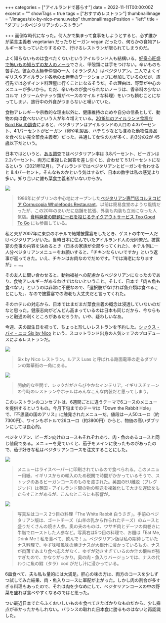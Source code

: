 +++
categories = ["アイルランドで暮らす"]
date = 2022-11-11T00:00:00Z
excerpt = ""
showTags = true
tags = ["おすすめレストラン"]
thumbnailImage = "/images/six-by-nico-menu.webp"
thumbnailImagePosition = "left"
title = "ダブリンのベジタリアンのレストラン"

+++
面倒な時代になった。何人かで集まって食事をしようとすると、必ず誰かが菜食主義者 vegetarian だったりビーガン vegan だったり、何らかの食物アレルギーをもっていたりするので、行けるレストランが限られてしまうのだ。

<!--more-->

よく知らないものは食べたくないというアイルランド人も結構いる。[好奇心旺盛で怖いもの知らずの友人のノーラ](https://www.riastra.com/2021/09/%E3%82%B3%E3%83%BC%E3%83%92%E3%83%BC%E3%81%8C%E5%86%B7%E3%82%81%E3%81%AA%E3%81%84%E3%81%86%E3%81%A1%E3%81%AB/)でさえ、甲殻類には手をつけない。辛いものも苦手だ。彼女の太極拳仲間の一人（オランダ人）はベジタリアン。二人でよくイギリスやアイルランド各地の太極拳のワークショップに参加しているのだが、旅行先では必ずインド料理屋に行くことになるそうだ。その理由は、野菜が中心のメニューが多いから。ただ、辛いものが食べられないノーラは、香辛料の少ないコルマ（クリームやナッツ類がベースのマイルドな料理）をいつも頼むことになってしまい、旅行中の外食がつまらないと嘆いていた。

食物アレルギーや宗教的な理由以外に、健康維持のためや自分の信条として、動物の肉は食べないという人が年々増えている。[2018年のアイルランド食糧庁 Bord Bia の調査](https://www.bordbia.ie/globalassets/bordbia.ie/industry/marketing-reports/consumer-reports/dietary-lifestyles-report-november2018.pdf)によると、ベジタリアンはアイルランドの人口の 4.3パーセント、4.1パーセントがビーガン（卵や乳製品、ハチミツなども含めた動物性食品を食べない完全菜食主義者）だった。共通して女性の方が多く、約3分の2が 45歳以下だという。

日本ではというと、[ある調査](https://vegewel.com/ja/style/statistics3)ではベジタリアン率は 3.8パーセント、ビーガンは 2.2パーセント、両方に重複した回答を差し引くと、合わせて 5.1パーセントになるという（2021年12月）。アイルランドではベジタリアンとビーガンを合わせると 8.4パーセント。そんなものかという気はするが、日本の数字は私の感覚より多い。知り合いに誰も菜食主義者がいないからか。

![](/images/cornucopia.webp)

> 1986年にダブリンの中心地にオープンした[ベジタリアン専門店コルヌコピア Cornucopia Wholefoods Restaurant](https://cornucopia.ie/)。以前は簡易食堂のような風情だったが、この20年のあいだに店舗を拡張、外装も内装も立派になった人気店。[食料廃棄の問題に一石を投じるテイクアウトサービス Too Good To Go](https://www.riastra.com/2022/04/%E9%A3%B2%E9%A3%9F%E5%BA%97%E3%81%AE%E3%82%82%E3%81%A3%E3%81%9F%E3%81%84%E3%81%AA%E3%81%84%E3%82%92%E6%B8%9B%E3%82%89%E3%81%99%E3%82%A2%E3%83%97%E3%83%AA-too-good-to-go/) にも参画している。

私と夫が2007年に東京のホテルで結婚披露宴をしたとき、ゲストの中で一人だけベジタリアンがいた。当時日本に住んでいたアイルランド人の元同僚だ。披露宴の食事の内容を決めるとき（日本の家族が全部やってくれた）、ホテル側に一人分ベジタリアンメニューをお願いすると、「チキンならいいですか」という返事が返ってきた。いえ、チキンはお肉なのでだめです。「では海老になりますが」……。

その友人に問い合わせると、動物福祉への配慮からベジタリアンになったのであり、食物アレルギーがあるわけではないということ。そして、日本で「肉も魚も食べない」というのは非常に不便なので、「選択肢がなければ魚介類は食べることにした」、なので披露宴での海老も大丈夫だと言ってくれた。

そのホテルの対応から、日本ではまだまだ菜食主義の概念は浸透していないのだなと思った。健康志向がどんどん高まっているのは日本も同じだから、今ならもっと融通の利くところがあるだろうか。いや、疑わしいなあ。

今週、夫の誕生日を祝って、ちょっと珍しいレストランを予約した。[シックス・バイ・ニコ Six by Nico](https://sixbynico.ie/) という、スコットランド出身の人気シェフのプロデュースによるレストランだ。

![](/images/six-by-nico-1.webp)

> Six by Nico レストラン。ルアス Luas と呼ばれる路面電車の走るダブリンの繁華街の一角にある。

![](/images/six-by-nico-2.webp)

> 開放的な空間で、シックだがきらびやかなインテリア。イギリスチェーンの今時のレストランやホテルはみんなこんな内装だと思ってしまう。

このレストランのコンセプトは、6週間ごとに違うテーマで6コースのメニューを提供するというもの。今月下旬までのテーマは「Down the Rabbit Hole」で、『不思議の国のアリス』に触発されたメニューだ。値段は一人50ユーロ（約7300円）、ワインもボトルで26ユーロ（約3800円）からと、物価の高いダブリンにしては良心的。

ベジタリアン、ビーガン向けのコースもそれぞれあり、肉・魚のあるコースと同じ値段である。メニューを見ていくと、茄子をメインに使ったものがあったので、茄子好きな私はベジタリアンコースを注文することにした。

![](/images/six-by-nico-menu.webp)

> メニューはライスペーパーに印刷されているので食べられる。このメニュー用紙、イギリスからの輸入のため税関で時間がかかっているそうで、ストックのあるビーガンコースのものを渡された。英国のEU離脱（ブレグジッド）は英国・アイルランド間の物の輸送を複雑化して大きな遅延をもたらすことがあるが、こんなところにも影響が。

![](/images/six-by-nico-3.webp)

> 写真左はコース 2つ目の料理「The White Rabbit 白うさぎ」。手前のベジタリアン版は、ゴートチーズ（山羊の乳から作られたチーズ）のムースと盛りだくさんの焼き人参。奥の夫のものは、ウサギ肉とデーツの肉巻きに牛脂でローストした人参など。写真右は5つ目の料理で、お題は「Eat Me, Drink Me！私を食べて、飲んで！」。ベジタリアン版は私の期待していたナス料理で、ゆず味噌風味の焼きナスが大根汁に浸かっているもの。ナスが肉薄であまり食べ応えがなく、ゆずが効きすぎているのか汁の酸味が強すぎたので、かなりがっかり。奥の肉・魚入りバージョンでは、ナスの代わりに魚の鱈（タラ）cod がだし汁に浸かっている。

6皿食べて、夫も私も量的には大満足。肝心の味の方は、両方のコースを少しずつ試してみた結果、肉・魚入りコースに軍配が上がった。しかし肉の割合が多すぎる料理もあったので、それは肉を少なめにして、ベジタリアンコースの中の野菜を盛れば食べやすくなるのではと思った。

つい最近日本でたらふくおいしいものを食べてきたばかりなものだから、少し採点が辛かったかもしれない。バランスの取れた日本食に勝るものはないと再認識した。